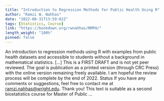```yaml
---
title: "Introduction to Regression Methods for Public Health Using R"
author: "Ramzi W. Nahhas"
date: "2022-08-31T13:59:02Z"
tags: [Statistics, Course]
link: "https://bookdown.org/rwnahhas/RMPH/"
length_weight: "100%"
pinned: false
---
```


An introduction to regression methods using R with examples from public health datasets and accessible to students without a background in mathematical statistics. [...] This is a FIRST DRAFT and is not yet peer reviewed. The goal is publication as a printed version (through CRC Press) with the online version remaining freely available. I am hopeful the review process will be complete by the end of 2022. Status If you have any comments or suggestions, feel free to contact me at ramzi.nahhas@wright.edu. Thank you! This text is suitable as a second biostatistics course for Master of Public ...
